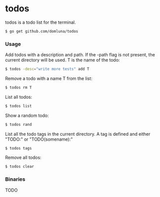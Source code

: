 todos
=====

todos is a todo list for the terminal.

```sh
$ go get github.com/domluna/todos
```

### Usage

Add todos with a description and path. If the -path
flag is not present, the current directory will be
used. T is the name of the todo:
```sh
$ todos -desc="write more tests" add T
```

Remove a todo with a name T from the list:
```sh
$ todos rm T
```

List all todos:
```sh
$ todos list
```

Show a random todo:
```sh
$ todos rand
```

List all the todo tags in the current directory. A tag
is defined and either "TODO:" or "TODO(somename):"
```sh
$ todos tags
```

Remove all todos:
```sh
$ todos clear
```

### Binaries

TODO

